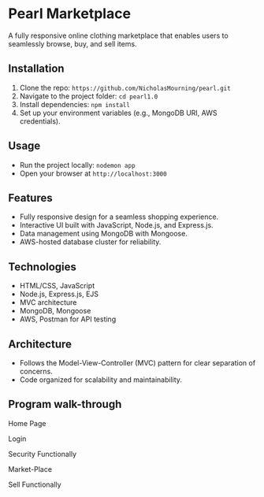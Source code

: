 # Pearl Marketplace

A fully responsive online clothing marketplace that enables users to seamlessly browse, buy, and sell items.

## Installation
1. Clone the repo: `https://github.com/NicholasMourning/pearl.git`
2. Navigate to the project folder: `cd pearl1.0`
3. Install dependencies: `npm install`
4. Set up your environment variables (e.g., MongoDB URI, AWS credentials).

## Usage
- Run the project locally: `nodemon app`
- Open your browser at `http://localhost:3000`

## Features
- Fully responsive design for a seamless shopping experience.
- Interactive UI built with JavaScript, Node.js, and Express.js.
- Data management using MongoDB with Mongoose.
- AWS-hosted database cluster for reliability.

## Technologies
- HTML/CSS, JavaScript
- Node.js, Express.js, EJS
- MVC architecture
- MongoDB, Mongoose
- AWS, Postman for API testing

## Architecture
- Follows the Model-View-Controller (MVC) pattern for clear separation of concerns.
- Code organized for scalability and maintainability.

## Program walk-through

Home Page

Login

Security Functionally

Market-Place

Sell Functionally

